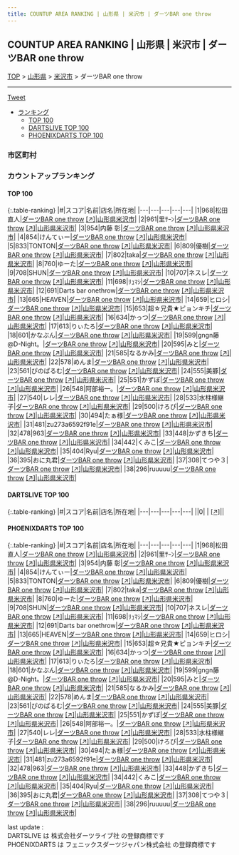 ```yaml
---
title: COUNTUP AREA RANKING | 山形県 | 米沢市 | ダーツBAR one throw
---
```

## COUNTUP AREA RANKING | 山形県 | 米沢市 | ダーツBAR one throw

[TOP](/darts/rank/) > [山形県](/darts/rank/山形県/) > [米沢市](/darts/rank/山形県/米沢市/) > ダーツBAR one throw

___

<a href="https://twitter.com/share?ref_src=twsrc%5Etfw" data-text="COUNTUP AREA RANKING | 山形県米沢市ダーツBAR one throw" class="twitter-share-button" data-hashtags="DARTSLIVE,PHOENIXDARTS,darts,ダーツ" data-show-count="false">Tweet</a>

* [ランキング](#カウントアップランキング)
    * [TOP 100](#top-100)
    * [DARTSLIVE TOP 100](#dartslive-top-100)
    * [PHOENIXDARTS TOP 100](#phoenixdarts-top-100)

### 市区町村

<ul>

</ul>

### カウントアップランキング

#### TOP 100



{:.table-ranking}
|#|スコア|名前|店名|所在地|
|---|---|---|---|---|
|1|968|<span class="rank-name-pd"><span class="pro-icon-pd"></span>松田 直人</span>|<a href="/darts/rank/shops/95777.html">ダーツBAR one throw</a> <a href="https://vs.phoenixdarts.com/jp/shop/shopDetailInfo/s_95777?s_seq=95777">[↗]</a>|<a href="/darts/rank/山形県/米沢市">山形県米沢市</a>|
|2|961|<span class="rank-name-pd">里ｻｰﾝ</span>|<a href="/darts/rank/shops/95777.html">ダーツBAR one throw</a> <a href="https://vs.phoenixdarts.com/jp/shop/shopDetailInfo/s_95777?s_seq=95777">[↗]</a>|<a href="/darts/rank/山形県/米沢市">山形県米沢市</a>|
|3|954|<span class="rank-name-pd"><span class="pro-icon-pd"></span>内藤 彰</span>|<a href="/darts/rank/shops/95777.html">ダーツBAR one throw</a> <a href="https://vs.phoenixdarts.com/jp/shop/shopDetailInfo/s_95777?s_seq=95777">[↗]</a>|<a href="/darts/rank/山形県/米沢市">山形県米沢市</a>|
|4|854|<span class="rank-name-pd">けんてぃー</span>|<a href="/darts/rank/shops/95777.html">ダーツBAR one throw</a> <a href="https://vs.phoenixdarts.com/jp/shop/shopDetailInfo/s_95777?s_seq=95777">[↗]</a>|<a href="/darts/rank/山形県/米沢市">山形県米沢市</a>|
|5|833|<span class="rank-name-pd">TONTON</span>|<a href="/darts/rank/shops/95777.html">ダーツBAR one throw</a> <a href="https://vs.phoenixdarts.com/jp/shop/shopDetailInfo/s_95777?s_seq=95777">[↗]</a>|<a href="/darts/rank/山形県/米沢市">山形県米沢市</a>|
|6|809|<span class="rank-name-pd">優樹</span>|<a href="/darts/rank/shops/95777.html">ダーツBAR one throw</a> <a href="https://vs.phoenixdarts.com/jp/shop/shopDetailInfo/s_95777?s_seq=95777">[↗]</a>|<a href="/darts/rank/山形県/米沢市">山形県米沢市</a>|
|7|802|<span class="rank-name-pd">taka</span>|<a href="/darts/rank/shops/95777.html">ダーツBAR one throw</a> <a href="https://vs.phoenixdarts.com/jp/shop/shopDetailInfo/s_95777?s_seq=95777">[↗]</a>|<a href="/darts/rank/山形県/米沢市">山形県米沢市</a>|
|8|760|<span class="rank-name-pd">ゆーた</span>|<a href="/darts/rank/shops/95777.html">ダーツBAR one throw</a> <a href="https://vs.phoenixdarts.com/jp/shop/shopDetailInfo/s_95777?s_seq=95777">[↗]</a>|<a href="/darts/rank/山形県/米沢市">山形県米沢市</a>|
|9|708|<span class="rank-name-pd">SHUN</span>|<a href="/darts/rank/shops/95777.html">ダーツBAR one throw</a> <a href="https://vs.phoenixdarts.com/jp/shop/shopDetailInfo/s_95777?s_seq=95777">[↗]</a>|<a href="/darts/rank/山形県/米沢市">山形県米沢市</a>|
|10|707|<span class="rank-name-pd">ネスレ</span>|<a href="/darts/rank/shops/95777.html">ダーツBAR one throw</a> <a href="https://vs.phoenixdarts.com/jp/shop/shopDetailInfo/s_95777?s_seq=95777">[↗]</a>|<a href="/darts/rank/山形県/米沢市">山形県米沢市</a>|
|11|698|<span class="rank-name-pd">ﾘｭﾏｼ</span>|<a href="/darts/rank/shops/95777.html">ダーツBAR one throw</a> <a href="https://vs.phoenixdarts.com/jp/shop/shopDetailInfo/s_95777?s_seq=95777">[↗]</a>|<a href="/darts/rank/山形県/米沢市">山形県米沢市</a>|
|12|691|<span class="rank-name-pd">Darts bar onethrow</span>|<a href="/darts/rank/shops/95777.html">ダーツBAR one throw</a> <a href="https://vs.phoenixdarts.com/jp/shop/shopDetailInfo/s_95777?s_seq=95777">[↗]</a>|<a href="/darts/rank/山形県/米沢市">山形県米沢市</a>|
|13|665|<span class="rank-name-pd">HEAVEN</span>|<a href="/darts/rank/shops/95777.html">ダーツBAR one throw</a> <a href="https://vs.phoenixdarts.com/jp/shop/shopDetailInfo/s_95777?s_seq=95777">[↗]</a>|<a href="/darts/rank/山形県/米沢市">山形県米沢市</a>|
|14|659|<span class="rank-name-pd">ヒロシ</span>|<a href="/darts/rank/shops/95777.html">ダーツBAR one throw</a> <a href="https://vs.phoenixdarts.com/jp/shop/shopDetailInfo/s_95777?s_seq=95777">[↗]</a>|<a href="/darts/rank/山形県/米沢市">山形県米沢市</a>|
|15|653|<span class="rank-name-pd">超☆兄貴★ピョンキチ</span>|<a href="/darts/rank/shops/95777.html">ダーツBAR one throw</a> <a href="https://vs.phoenixdarts.com/jp/shop/shopDetailInfo/s_95777?s_seq=95777">[↗]</a>|<a href="/darts/rank/山形県/米沢市">山形県米沢市</a>|
|16|634|<span class="rank-name-pd">かっつ</span>|<a href="/darts/rank/shops/95777.html">ダーツBAR one throw</a> <a href="https://vs.phoenixdarts.com/jp/shop/shopDetailInfo/s_95777?s_seq=95777">[↗]</a>|<a href="/darts/rank/山形県/米沢市">山形県米沢市</a>|
|17|613|<span class="rank-name-pd">りぃたろ</span>|<a href="/darts/rank/shops/95777.html">ダーツBAR one throw</a> <a href="https://vs.phoenixdarts.com/jp/shop/shopDetailInfo/s_95777?s_seq=95777">[↗]</a>|<a href="/darts/rank/山形県/米沢市">山形県米沢市</a>|
|18|601|<span class="rank-name-pd">かなぶん</span>|<a href="/darts/rank/shops/95777.html">ダーツBAR one throw</a> <a href="https://vs.phoenixdarts.com/jp/shop/shopDetailInfo/s_95777?s_seq=95777">[↗]</a>|<a href="/darts/rank/山形県/米沢市">山形県米沢市</a>|
|19|599|<span class="rank-name-pd">gngn藤@D-Night。</span>|<a href="/darts/rank/shops/95777.html">ダーツBAR one throw</a> <a href="https://vs.phoenixdarts.com/jp/shop/shopDetailInfo/s_95777?s_seq=95777">[↗]</a>|<a href="/darts/rank/山形県/米沢市">山形県米沢市</a>|
|20|595|<span class="rank-name-pd">みと</span>|<a href="/darts/rank/shops/95777.html">ダーツBAR one throw</a> <a href="https://vs.phoenixdarts.com/jp/shop/shopDetailInfo/s_95777?s_seq=95777">[↗]</a>|<a href="/darts/rank/山形県/米沢市">山形県米沢市</a>|
|21|585|<span class="rank-name-pd">なるかみ</span>|<a href="/darts/rank/shops/95777.html">ダーツBAR one throw</a> <a href="https://vs.phoenixdarts.com/jp/shop/shopDetailInfo/s_95777?s_seq=95777">[↗]</a>|<a href="/darts/rank/山形県/米沢市">山形県米沢市</a>|
|22|578|<span class="rank-name-pd">めんま</span>|<a href="/darts/rank/shops/95777.html">ダーツBAR one throw</a> <a href="https://vs.phoenixdarts.com/jp/shop/shopDetailInfo/s_95777?s_seq=95777">[↗]</a>|<a href="/darts/rank/山形県/米沢市">山形県米沢市</a>|
|23|561|<span class="rank-name-pd">ぴのぱるむ</span>|<a href="/darts/rank/shops/95777.html">ダーツBAR one throw</a> <a href="https://vs.phoenixdarts.com/jp/shop/shopDetailInfo/s_95777?s_seq=95777">[↗]</a>|<a href="/darts/rank/山形県/米沢市">山形県米沢市</a>|
|24|555|<span class="rank-name-pd">美豚</span>|<a href="/darts/rank/shops/95777.html">ダーツBAR one throw</a> <a href="https://vs.phoenixdarts.com/jp/shop/shopDetailInfo/s_95777?s_seq=95777">[↗]</a>|<a href="/darts/rank/山形県/米沢市">山形県米沢市</a>|
|25|551|<span class="rank-name-pd">かずぽ</span>|<a href="/darts/rank/shops/95777.html">ダーツBAR one throw</a> <a href="https://vs.phoenixdarts.com/jp/shop/shopDetailInfo/s_95777?s_seq=95777">[↗]</a>|<a href="/darts/rank/山形県/米沢市">山形県米沢市</a>|
|26|548|<span class="rank-name-pd">阿部裕一。</span>|<a href="/darts/rank/shops/95777.html">ダーツBAR one throw</a> <a href="https://vs.phoenixdarts.com/jp/shop/shopDetailInfo/s_95777?s_seq=95777">[↗]</a>|<a href="/darts/rank/山形県/米沢市">山形県米沢市</a>|
|27|540|<span class="rank-name-pd">レレ</span>|<a href="/darts/rank/shops/95777.html">ダーツBAR one throw</a> <a href="https://vs.phoenixdarts.com/jp/shop/shopDetailInfo/s_95777?s_seq=95777">[↗]</a>|<a href="/darts/rank/山形県/米沢市">山形県米沢市</a>|
|28|533|<span class="rank-name-pd">水柱様継子</span>|<a href="/darts/rank/shops/95777.html">ダーツBAR one throw</a> <a href="https://vs.phoenixdarts.com/jp/shop/shopDetailInfo/s_95777?s_seq=95777">[↗]</a>|<a href="/darts/rank/山形県/米沢市">山形県米沢市</a>|
|29|500|<span class="rank-name-pd">けろぴ</span>|<a href="/darts/rank/shops/95777.html">ダーツBAR one throw</a> <a href="https://vs.phoenixdarts.com/jp/shop/shopDetailInfo/s_95777?s_seq=95777">[↗]</a>|<a href="/darts/rank/山形県/米沢市">山形県米沢市</a>|
|30|494|<span class="rank-name-pd">たぁ様</span>|<a href="/darts/rank/shops/95777.html">ダーツBAR one throw</a> <a href="https://vs.phoenixdarts.com/jp/shop/shopDetailInfo/s_95777?s_seq=95777">[↗]</a>|<a href="/darts/rank/山形県/米沢市">山形県米沢市</a>|
|31|481|<span class="rank-name-pd">zu273a6592f91e</span>|<a href="/darts/rank/shops/95777.html">ダーツBAR one throw</a> <a href="https://vs.phoenixdarts.com/jp/shop/shopDetailInfo/s_95777?s_seq=95777">[↗]</a>|<a href="/darts/rank/山形県/米沢市">山形県米沢市</a>|
|32|478|<span class="rank-name-pd">963</span>|<a href="/darts/rank/shops/95777.html">ダーツBAR one throw</a> <a href="https://vs.phoenixdarts.com/jp/shop/shopDetailInfo/s_95777?s_seq=95777">[↗]</a>|<a href="/darts/rank/山形県/米沢市">山形県米沢市</a>|
|33|448|<span class="rank-name-pd">かずきち</span>|<a href="/darts/rank/shops/95777.html">ダーツBAR one throw</a> <a href="https://vs.phoenixdarts.com/jp/shop/shopDetailInfo/s_95777?s_seq=95777">[↗]</a>|<a href="/darts/rank/山形県/米沢市">山形県米沢市</a>|
|34|442|<span class="rank-name-pd">くみこ</span>|<a href="/darts/rank/shops/95777.html">ダーツBAR one throw</a> <a href="https://vs.phoenixdarts.com/jp/shop/shopDetailInfo/s_95777?s_seq=95777">[↗]</a>|<a href="/darts/rank/山形県/米沢市">山形県米沢市</a>|
|35|404|<span class="rank-name-pd">Ryu</span>|<a href="/darts/rank/shops/95777.html">ダーツBAR one throw</a> <a href="https://vs.phoenixdarts.com/jp/shop/shopDetailInfo/s_95777?s_seq=95777">[↗]</a>|<a href="/darts/rank/山形県/米沢市">山形県米沢市</a>|
|36|395|<span class="rank-name-pd">おに丸君</span>|<a href="/darts/rank/shops/95777.html">ダーツBAR one throw</a> <a href="https://vs.phoenixdarts.com/jp/shop/shopDetailInfo/s_95777?s_seq=95777">[↗]</a>|<a href="/darts/rank/山形県/米沢市">山形県米沢市</a>|
|37|308|<span class="rank-name-pd">てつや３</span>|<a href="/darts/rank/shops/95777.html">ダーツBAR one throw</a> <a href="https://vs.phoenixdarts.com/jp/shop/shopDetailInfo/s_95777?s_seq=95777">[↗]</a>|<a href="/darts/rank/山形県/米沢市">山形県米沢市</a>|
|38|296|<span class="rank-name-pd">ruuuuu</span>|<a href="/darts/rank/shops/95777.html">ダーツBAR one throw</a> <a href="https://vs.phoenixdarts.com/jp/shop/shopDetailInfo/s_95777?s_seq=95777">[↗]</a>|<a href="/darts/rank/山形県/米沢市">山形県米沢市</a>|


#### DARTSLIVE TOP 100



{:.table-ranking}
|#|スコア|名前|店名|所在地|
|---|---|---|---|---|
||0|<span class="rank-name-dl"> </span>|<a href="/darts/rank/shops/.html"></a> <a href="">[↗]</a>|<a href="/darts/rank//"></a>|


#### PHOENIXDARTS TOP 100



{:.table-ranking}
|#|スコア|名前|店名|所在地|
|---|---|---|---|---|
|1|968|<span class="rank-name-pd"><span class="pro-icon-pd"></span>松田 直人</span>|<a href="/darts/rank/shops/95777.html">ダーツBAR one throw</a> <a href="https://vs.phoenixdarts.com/jp/shop/shopDetailInfo/s_95777?s_seq=95777">[↗]</a>|<a href="/darts/rank/山形県/米沢市">山形県米沢市</a>|
|2|961|<span class="rank-name-pd">里ｻｰﾝ</span>|<a href="/darts/rank/shops/95777.html">ダーツBAR one throw</a> <a href="https://vs.phoenixdarts.com/jp/shop/shopDetailInfo/s_95777?s_seq=95777">[↗]</a>|<a href="/darts/rank/山形県/米沢市">山形県米沢市</a>|
|3|954|<span class="rank-name-pd"><span class="pro-icon-pd"></span>内藤 彰</span>|<a href="/darts/rank/shops/95777.html">ダーツBAR one throw</a> <a href="https://vs.phoenixdarts.com/jp/shop/shopDetailInfo/s_95777?s_seq=95777">[↗]</a>|<a href="/darts/rank/山形県/米沢市">山形県米沢市</a>|
|4|854|<span class="rank-name-pd">けんてぃー</span>|<a href="/darts/rank/shops/95777.html">ダーツBAR one throw</a> <a href="https://vs.phoenixdarts.com/jp/shop/shopDetailInfo/s_95777?s_seq=95777">[↗]</a>|<a href="/darts/rank/山形県/米沢市">山形県米沢市</a>|
|5|833|<span class="rank-name-pd">TONTON</span>|<a href="/darts/rank/shops/95777.html">ダーツBAR one throw</a> <a href="https://vs.phoenixdarts.com/jp/shop/shopDetailInfo/s_95777?s_seq=95777">[↗]</a>|<a href="/darts/rank/山形県/米沢市">山形県米沢市</a>|
|6|809|<span class="rank-name-pd">優樹</span>|<a href="/darts/rank/shops/95777.html">ダーツBAR one throw</a> <a href="https://vs.phoenixdarts.com/jp/shop/shopDetailInfo/s_95777?s_seq=95777">[↗]</a>|<a href="/darts/rank/山形県/米沢市">山形県米沢市</a>|
|7|802|<span class="rank-name-pd">taka</span>|<a href="/darts/rank/shops/95777.html">ダーツBAR one throw</a> <a href="https://vs.phoenixdarts.com/jp/shop/shopDetailInfo/s_95777?s_seq=95777">[↗]</a>|<a href="/darts/rank/山形県/米沢市">山形県米沢市</a>|
|8|760|<span class="rank-name-pd">ゆーた</span>|<a href="/darts/rank/shops/95777.html">ダーツBAR one throw</a> <a href="https://vs.phoenixdarts.com/jp/shop/shopDetailInfo/s_95777?s_seq=95777">[↗]</a>|<a href="/darts/rank/山形県/米沢市">山形県米沢市</a>|
|9|708|<span class="rank-name-pd">SHUN</span>|<a href="/darts/rank/shops/95777.html">ダーツBAR one throw</a> <a href="https://vs.phoenixdarts.com/jp/shop/shopDetailInfo/s_95777?s_seq=95777">[↗]</a>|<a href="/darts/rank/山形県/米沢市">山形県米沢市</a>|
|10|707|<span class="rank-name-pd">ネスレ</span>|<a href="/darts/rank/shops/95777.html">ダーツBAR one throw</a> <a href="https://vs.phoenixdarts.com/jp/shop/shopDetailInfo/s_95777?s_seq=95777">[↗]</a>|<a href="/darts/rank/山形県/米沢市">山形県米沢市</a>|
|11|698|<span class="rank-name-pd">ﾘｭﾏｼ</span>|<a href="/darts/rank/shops/95777.html">ダーツBAR one throw</a> <a href="https://vs.phoenixdarts.com/jp/shop/shopDetailInfo/s_95777?s_seq=95777">[↗]</a>|<a href="/darts/rank/山形県/米沢市">山形県米沢市</a>|
|12|691|<span class="rank-name-pd">Darts bar onethrow</span>|<a href="/darts/rank/shops/95777.html">ダーツBAR one throw</a> <a href="https://vs.phoenixdarts.com/jp/shop/shopDetailInfo/s_95777?s_seq=95777">[↗]</a>|<a href="/darts/rank/山形県/米沢市">山形県米沢市</a>|
|13|665|<span class="rank-name-pd">HEAVEN</span>|<a href="/darts/rank/shops/95777.html">ダーツBAR one throw</a> <a href="https://vs.phoenixdarts.com/jp/shop/shopDetailInfo/s_95777?s_seq=95777">[↗]</a>|<a href="/darts/rank/山形県/米沢市">山形県米沢市</a>|
|14|659|<span class="rank-name-pd">ヒロシ</span>|<a href="/darts/rank/shops/95777.html">ダーツBAR one throw</a> <a href="https://vs.phoenixdarts.com/jp/shop/shopDetailInfo/s_95777?s_seq=95777">[↗]</a>|<a href="/darts/rank/山形県/米沢市">山形県米沢市</a>|
|15|653|<span class="rank-name-pd">超☆兄貴★ピョンキチ</span>|<a href="/darts/rank/shops/95777.html">ダーツBAR one throw</a> <a href="https://vs.phoenixdarts.com/jp/shop/shopDetailInfo/s_95777?s_seq=95777">[↗]</a>|<a href="/darts/rank/山形県/米沢市">山形県米沢市</a>|
|16|634|<span class="rank-name-pd">かっつ</span>|<a href="/darts/rank/shops/95777.html">ダーツBAR one throw</a> <a href="https://vs.phoenixdarts.com/jp/shop/shopDetailInfo/s_95777?s_seq=95777">[↗]</a>|<a href="/darts/rank/山形県/米沢市">山形県米沢市</a>|
|17|613|<span class="rank-name-pd">りぃたろ</span>|<a href="/darts/rank/shops/95777.html">ダーツBAR one throw</a> <a href="https://vs.phoenixdarts.com/jp/shop/shopDetailInfo/s_95777?s_seq=95777">[↗]</a>|<a href="/darts/rank/山形県/米沢市">山形県米沢市</a>|
|18|601|<span class="rank-name-pd">かなぶん</span>|<a href="/darts/rank/shops/95777.html">ダーツBAR one throw</a> <a href="https://vs.phoenixdarts.com/jp/shop/shopDetailInfo/s_95777?s_seq=95777">[↗]</a>|<a href="/darts/rank/山形県/米沢市">山形県米沢市</a>|
|19|599|<span class="rank-name-pd">gngn藤@D-Night。</span>|<a href="/darts/rank/shops/95777.html">ダーツBAR one throw</a> <a href="https://vs.phoenixdarts.com/jp/shop/shopDetailInfo/s_95777?s_seq=95777">[↗]</a>|<a href="/darts/rank/山形県/米沢市">山形県米沢市</a>|
|20|595|<span class="rank-name-pd">みと</span>|<a href="/darts/rank/shops/95777.html">ダーツBAR one throw</a> <a href="https://vs.phoenixdarts.com/jp/shop/shopDetailInfo/s_95777?s_seq=95777">[↗]</a>|<a href="/darts/rank/山形県/米沢市">山形県米沢市</a>|
|21|585|<span class="rank-name-pd">なるかみ</span>|<a href="/darts/rank/shops/95777.html">ダーツBAR one throw</a> <a href="https://vs.phoenixdarts.com/jp/shop/shopDetailInfo/s_95777?s_seq=95777">[↗]</a>|<a href="/darts/rank/山形県/米沢市">山形県米沢市</a>|
|22|578|<span class="rank-name-pd">めんま</span>|<a href="/darts/rank/shops/95777.html">ダーツBAR one throw</a> <a href="https://vs.phoenixdarts.com/jp/shop/shopDetailInfo/s_95777?s_seq=95777">[↗]</a>|<a href="/darts/rank/山形県/米沢市">山形県米沢市</a>|
|23|561|<span class="rank-name-pd">ぴのぱるむ</span>|<a href="/darts/rank/shops/95777.html">ダーツBAR one throw</a> <a href="https://vs.phoenixdarts.com/jp/shop/shopDetailInfo/s_95777?s_seq=95777">[↗]</a>|<a href="/darts/rank/山形県/米沢市">山形県米沢市</a>|
|24|555|<span class="rank-name-pd">美豚</span>|<a href="/darts/rank/shops/95777.html">ダーツBAR one throw</a> <a href="https://vs.phoenixdarts.com/jp/shop/shopDetailInfo/s_95777?s_seq=95777">[↗]</a>|<a href="/darts/rank/山形県/米沢市">山形県米沢市</a>|
|25|551|<span class="rank-name-pd">かずぽ</span>|<a href="/darts/rank/shops/95777.html">ダーツBAR one throw</a> <a href="https://vs.phoenixdarts.com/jp/shop/shopDetailInfo/s_95777?s_seq=95777">[↗]</a>|<a href="/darts/rank/山形県/米沢市">山形県米沢市</a>|
|26|548|<span class="rank-name-pd">阿部裕一。</span>|<a href="/darts/rank/shops/95777.html">ダーツBAR one throw</a> <a href="https://vs.phoenixdarts.com/jp/shop/shopDetailInfo/s_95777?s_seq=95777">[↗]</a>|<a href="/darts/rank/山形県/米沢市">山形県米沢市</a>|
|27|540|<span class="rank-name-pd">レレ</span>|<a href="/darts/rank/shops/95777.html">ダーツBAR one throw</a> <a href="https://vs.phoenixdarts.com/jp/shop/shopDetailInfo/s_95777?s_seq=95777">[↗]</a>|<a href="/darts/rank/山形県/米沢市">山形県米沢市</a>|
|28|533|<span class="rank-name-pd">水柱様継子</span>|<a href="/darts/rank/shops/95777.html">ダーツBAR one throw</a> <a href="https://vs.phoenixdarts.com/jp/shop/shopDetailInfo/s_95777?s_seq=95777">[↗]</a>|<a href="/darts/rank/山形県/米沢市">山形県米沢市</a>|
|29|500|<span class="rank-name-pd">けろぴ</span>|<a href="/darts/rank/shops/95777.html">ダーツBAR one throw</a> <a href="https://vs.phoenixdarts.com/jp/shop/shopDetailInfo/s_95777?s_seq=95777">[↗]</a>|<a href="/darts/rank/山形県/米沢市">山形県米沢市</a>|
|30|494|<span class="rank-name-pd">たぁ様</span>|<a href="/darts/rank/shops/95777.html">ダーツBAR one throw</a> <a href="https://vs.phoenixdarts.com/jp/shop/shopDetailInfo/s_95777?s_seq=95777">[↗]</a>|<a href="/darts/rank/山形県/米沢市">山形県米沢市</a>|
|31|481|<span class="rank-name-pd">zu273a6592f91e</span>|<a href="/darts/rank/shops/95777.html">ダーツBAR one throw</a> <a href="https://vs.phoenixdarts.com/jp/shop/shopDetailInfo/s_95777?s_seq=95777">[↗]</a>|<a href="/darts/rank/山形県/米沢市">山形県米沢市</a>|
|32|478|<span class="rank-name-pd">963</span>|<a href="/darts/rank/shops/95777.html">ダーツBAR one throw</a> <a href="https://vs.phoenixdarts.com/jp/shop/shopDetailInfo/s_95777?s_seq=95777">[↗]</a>|<a href="/darts/rank/山形県/米沢市">山形県米沢市</a>|
|33|448|<span class="rank-name-pd">かずきち</span>|<a href="/darts/rank/shops/95777.html">ダーツBAR one throw</a> <a href="https://vs.phoenixdarts.com/jp/shop/shopDetailInfo/s_95777?s_seq=95777">[↗]</a>|<a href="/darts/rank/山形県/米沢市">山形県米沢市</a>|
|34|442|<span class="rank-name-pd">くみこ</span>|<a href="/darts/rank/shops/95777.html">ダーツBAR one throw</a> <a href="https://vs.phoenixdarts.com/jp/shop/shopDetailInfo/s_95777?s_seq=95777">[↗]</a>|<a href="/darts/rank/山形県/米沢市">山形県米沢市</a>|
|35|404|<span class="rank-name-pd">Ryu</span>|<a href="/darts/rank/shops/95777.html">ダーツBAR one throw</a> <a href="https://vs.phoenixdarts.com/jp/shop/shopDetailInfo/s_95777?s_seq=95777">[↗]</a>|<a href="/darts/rank/山形県/米沢市">山形県米沢市</a>|
|36|395|<span class="rank-name-pd">おに丸君</span>|<a href="/darts/rank/shops/95777.html">ダーツBAR one throw</a> <a href="https://vs.phoenixdarts.com/jp/shop/shopDetailInfo/s_95777?s_seq=95777">[↗]</a>|<a href="/darts/rank/山形県/米沢市">山形県米沢市</a>|
|37|308|<span class="rank-name-pd">てつや３</span>|<a href="/darts/rank/shops/95777.html">ダーツBAR one throw</a> <a href="https://vs.phoenixdarts.com/jp/shop/shopDetailInfo/s_95777?s_seq=95777">[↗]</a>|<a href="/darts/rank/山形県/米沢市">山形県米沢市</a>|
|38|296|<span class="rank-name-pd">ruuuuu</span>|<a href="/darts/rank/shops/95777.html">ダーツBAR one throw</a> <a href="https://vs.phoenixdarts.com/jp/shop/shopDetailInfo/s_95777?s_seq=95777">[↗]</a>|<a href="/darts/rank/山形県/米沢市">山形県米沢市</a>|


<div class="footer border-top border-gray-light mt-5 pt-3 text-right text-gray">
    last update : <span style="font-weight: italic" id="foot_last_modified"></span><br />
    DARTSLIVE は 株式会社ダーツライブ社 の登録商標です<br />
    PHOENIXDARTS は フェニックスダーツジャパン株式会社 の登録商標です<br />
</div>

<script src="https://cdnjs.cloudflare.com/ajax/libs/jquery.tablesorter/2.31.3/js/jquery.tablesorter.min.js" integrity="sha512-qzgd5cYSZcosqpzpn7zF2ZId8f/8CHmFKZ8j7mU4OUXTNRd5g+ZHBPsgKEwoqxCtdQvExE5LprwwPAgoicguNg==" crossorigin="anonymous" referrerpolicy="no-referrer"></script>
<link rel="stylesheet" href="https://cdnjs.cloudflare.com/ajax/libs/jquery.tablesorter/2.31.3/css/theme.default.min.css" integrity="sha512-wghhOJkjQX0Lh3NSWvNKeZ0ZpNn+SPVXX1Qyc9OCaogADktxrBiBdKGDoqVUOyhStvMBmJQ8ZdMHiR3wuEq8+w==" crossorigin="anonymous" referrerpolicy="no-referrer" />
<script>
$(function() {
    $(".table-ranking").tablesorter({sortList:[[0, 0]]});
    $("#foot_last_modified").text(formatDate(new Date(document.lastModified), 'yyyy-MM-dd HH:mm:ss'));
});
</script>

<script async src="https://platform.twitter.com/widgets.js" charset="utf-8"></script>